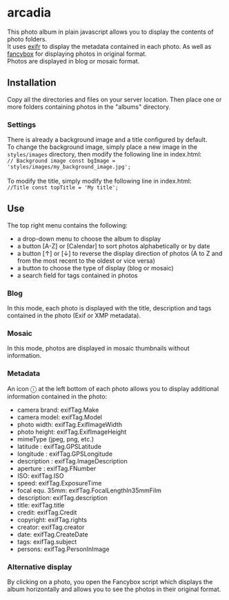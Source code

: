 # arcadia
This photo album in plain javascript allows you to display the contents of photo folders.<br />
It uses <a href="https://github.com/MikeKovarik/exifr">exifr</a> to display the metadata contained in each photo.
As well as <a href="https://fancyapps.com/fancybox/">fancybox</a> for displaying photos in original format.<br />
Photos are displayed in blog or mosaic format.

## Installation
Copy all the directories and files on your server location.
Then place one or more folders containing photos in the "albums" directory.

### Settings
There is already a background image and a title configured by default.<br />
To change the background image, simply place a new image in the <code>styles/images</code> directory, then modify the following line in index.html: <br />
    <code>// Background image
    const bgImage = 'styles/images/my_background_image.jpg';</code><br /><br />
To modify the title, simply modify the following line in index.html:<br />
    <code>//Title
    const topTitle = 'My title';</code>

## Use
The top right menu contains the following:
<ul>
<li>a drop-down menu to choose the album to display</li>
<li>a button [A-Z] or [Calendar] to sort photos alphabetically or by date</li>
<li>a button [&uarr;] or [&darr;] to reverse the display direction of photos (A to Z and from the most recent to the oldest or vice versa)</li>
<li>a button to choose the type of display (blog or mosaic)</li>
<li>a search field for tags contained in photos</li>
</ul>

### Blog
In this mode, each photo is displayed with the title, description and tags contained in the photo (Exif or XMP metadata).

### Mosaic
In this mode, photos are displayed in mosaic thumbnails without information.

### Metadata
An icon &#9432; at the left bottom of each photo allows you to display additional information contained in the photo:
<ul>
<li>camera brand: exifTag.Make</li>
<li>camera model: exifTag.Model</li>
<li>photo width: exifTag.ExifImageWidth</li>
<li>photo height: exifTag.ExifImageHeight</li> <li>mimeType (jpeg, png, etc.)</li>
<li>latitude : exifTag.GPSLatitude</li>
<li>longitude : exifTag.GPSLongitude</li>
<li>description : exifTag.ImageDescription</li>
<li>aperture : exifTag.FNumber</li>
<li>ISO: exifTag.ISO</li>
<li>speed: exifTag.ExposureTime</li>
<li>focal equ. 35mm: exifTag.FocalLengthIn35mmFilm</li>
<li>description: exifTag.description</li>
<li>title: exifTag.title</li>
<li>credit: exifTag.Credit</li>
<li>copyright: exifTag.rights</li>
<li>creator: exifTag.creator</li>
<li>date: exifTag.CreateDate</li>
<li>tags: exifTag.subject</li>
<li>persons: exifTag.PersonInImage</li>
</ul>

### Alternative display
By clicking on a photo, you open the Fancybox script which displays the album horizontally and allows you to see the photos in their original format.
